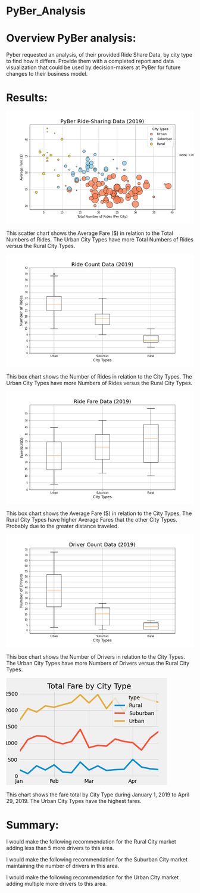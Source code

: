 # PyBer_Analysis


# Overview PyBer analysis:


Pyber requested an analysis, of their provided Ride Share Data, by city type to find how it differs. Provide them with a completed report and data visualization that could be used by decision-makers at PyBer for future changes to their business model. 


# Results:


![analysis_Fig1](analysis_Fig1.png)

This scatter chart shows the Average Fare ($) in relation to the Total Numbers of Rides.
The Urban City Types have more Total Numbers of Rides versus the Rural City Types. 



![Fig2](Fig2.png)

This box chart shows the Number of Rides in relation to the City Types.
The Urban City Types have more Numbers of Rides versus the Rural City Types. 



![Fig3](Fig3.png)

This box chart shows the Average Fare ($) in relation to the City Types.
The Rural City Types have higher Average Fares that the other City Types. 
Probably due to the greater distance traveled.




![Fig4](Fig4.png)

This box chart shows the Number of Drivers in relation to the City Types.
The Urban City Types have more Numbers of Drivers versus the Rural City Types. 




![PyBer_fare_summary](PyBer_fare_summary.png)

This chart shows the fare total by City Type during January 1, 2019 to April 29, 2019.
The Urban City Types have the highest fares. 


# Summary:


I would make the following recommendation for the Rural City market adding less than 5 more drivers to this area. 

I would make the following recommendation for the Suburban City market maintaining the number of drivers in this area. 

I would make the following recommendation for the Urban City market adding multiple more drivers to this area. 


